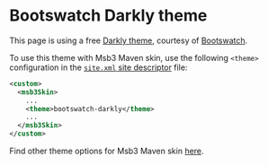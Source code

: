 # Bootswatch Darkly theme

This page is using a free [Darkly theme][bootswatch-theme], courtesy of
[Bootswatch][bootswatch].

To use this theme with Msb3 Maven skin, use the following `<theme>` configuration
in the [`site.xml` site descriptor][site-xml] file:
  
```xml
<custom>
  <msb3Skin>
    ...
    <theme>bootswatch-darkly</theme>
    ...
  </msb3Skin>
</custom>
```

Find other theme options for Msb3 Maven skin [here][msb3-themes].

[bootswatch-theme]: http://bootswatch.com/darkly/
[bootswatch]: http://bootswatch.com
[site-xml]: http://maven.apache.org/doxia/doxia-sitetools/doxia-decoration-model/decoration.html
[msb3-themes]: ../config.html#Themes
